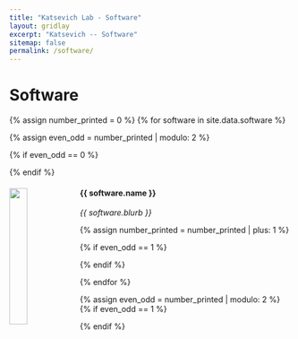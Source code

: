 ```yaml
---
title: "Katsevich Lab - Software"
layout: gridlay
excerpt: "Katsevich -- Software"
sitemap: false
permalink: /software/
---
```


# Software

{% assign number_printed = 0 %}
{% for software in site.data.software %}

{% assign even_odd = number_printed | modulo: 2 %}

{% if even_odd == 0 %}
<div class="row">
{% endif %}

<div class="col-sm-6 clearfix">
  <img src="{{ site.url }}{{ site.baseurl }}/images/softwarepic/{{ software.logo }}" class="img-responsive" width="25%" style="float: left" />
  <h4>{{ software.name }}</h4>
  <i>{{ software.blurb }}</i>
</div>

{% assign number_printed = number_printed | plus: 1 %}

{% if even_odd == 1 %}
</div>
{% endif %}

{% endfor %}

{% assign even_odd = number_printed | modulo: 2 %}
{% if even_odd == 1 %}
</div>
{% endif %}